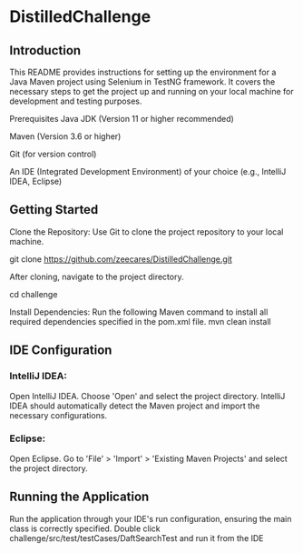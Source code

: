 # DistilledChallenge

## Introduction
This README provides instructions for setting up the environment for a Java Maven project using Selenium in TestNG framework. It covers the necessary steps to get the project up and running on your local machine for development and testing purposes.

Prerequisites
Java JDK (Version 11 or higher recommended) 

Maven (Version 3.6 or higher)

Git (for version control)

An IDE (Integrated Development Environment) of your choice (e.g., IntelliJ IDEA, Eclipse)

## Getting Started
Clone the Repository: Use Git to clone the project repository to your local machine.

git clone https://github.com/zeecares/DistilledChallenge.git

After cloning, navigate to the project directory.

cd challenge

Install Dependencies: Run the following Maven command to install all required dependencies specified in the pom.xml file.
mvn clean install

## IDE Configuration
### IntelliJ IDEA:

Open IntelliJ IDEA.
Choose 'Open' and select the project directory.
IntelliJ IDEA should automatically detect the Maven project and import the necessary configurations.

### Eclipse:

Open Eclipse.
Go to 'File' > 'Import' > 'Existing Maven Projects' and select the project directory.

## Running the Application
Run the application through your IDE's run configuration, ensuring the main class is correctly specified.
Double click challenge/src/test/testCases/DaftSearchTest and run it from the IDE


